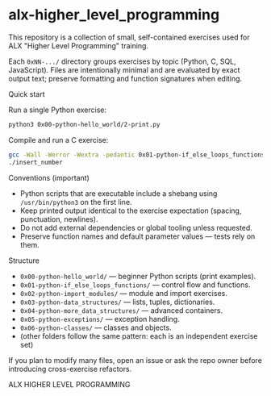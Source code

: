 # alx-higher_level_programming

This repository is a collection of small, self-contained exercises used for ALX "Higher Level Programming" training.

Each `0xNN-.../` directory groups exercises by topic (Python, C, SQL, JavaScript). Files are intentionally minimal and are evaluated by exact output text; preserve formatting and function signatures when editing.

Quick start

Run a single Python exercise:

```bash
python3 0x00-python-hello_world/2-print.py
```

Compile and run a C exercise:

```bash
gcc -Wall -Werror -Wextra -pedantic 0x01-python-if_else_loops_functions/13-insert_number.c -o insert_number
./insert_number
```

Conventions (important)

- Python scripts that are executable include a shebang using `/usr/bin/python3` on the first line.
- Keep printed output identical to the exercise expectation (spacing, punctuation, newlines).
- Do not add external dependencies or global tooling unless requested.
- Preserve function names and default parameter values — tests rely on them.

Structure

- `0x00-python-hello_world/` — beginner Python scripts (print examples).
- `0x01-python-if_else_loops_functions/` — control flow and functions.
- `0x02-python-import_modules/` — module and import exercises.
- `0x03-python-data_structures/` — lists, tuples, dictionaries.
- `0x04-python-more_data_structures/` — advanced containers.
- `0x05-python-exceptions/` — exception handling.
- `0x06-python-classes/` — classes and objects.
- (other folders follow the same pattern: each is an independent exercise set)

If you plan to modify many files, open an issue or ask the repo owner before introducing cross-exercise refactors.

ALX HIGHER LEVEL PROGRAMMING

